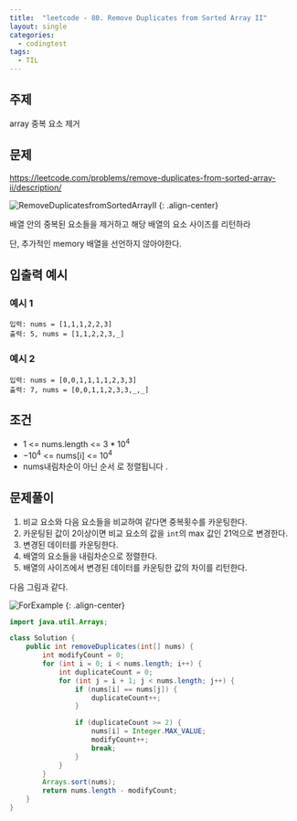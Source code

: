 ```yaml
---
title:  "leetcode - 80. Remove Duplicates from Sorted Array II"
layout: single
categories:
  - codingtest
tags:
  - TIL
---
```


## 주제
array 중복 요소 제거

## 문제
https://leetcode.com/problems/remove-duplicates-from-sorted-array-ii/description/

![RemoveDuplicatesfromSortedArrayII](https://github.com/user-attachments/assets/48d35c19-94da-43c2-80a7-de2161a5fa94)
{: .align-center}

배열 안의 중복된 요소들을 제거하고 해당 배열의 요소 사이즈를 리턴하라

단, 추가적인 memory 배열을 선언하지 않아야한다.

## 입출력 예시
### 예시 1
```
입력: nums = [1,1,1,2,2,3]
출력: 5, nums = [1,1,2,2,3,_]
```
### 예시 2
```
입력: nums = [0,0,1,1,1,1,2,3,3]
출력: 7, nums = [0,0,1,1,2,3,3,_,_]
```

## 조건
- 1 <= nums.length <= $3 * 10^4$
- $-10^4$ <= nums[i] <= $10^4$
- nums내림차순이 아닌 순서 로 정렬됩니다 .


## 문제풀이
1. 비교 요소와 다음 요소들을 비교하여 같다면 중복횟수를 카운팅한다.
2. 카운팅된 값이 2이상이면 비교 요소의 값을 `int`의 max 값인 21억으로 변경한다.
3. 변경된 데이터를 카운팅한다.
4. 배열의 요소들을 내림차순으로 정렬한다.
5. 배열의 사이즈에서 변경된 데이터를 카운팅한 값의 차이를 리턴한다.

다음 그림과 같다.

![ForExample](https://github.com/user-attachments/assets/348daa7e-9490-4ce4-a5f9-f160b3cd9fba)
{: .align-center}



```java
import java.util.Arrays;

class Solution {
    public int removeDuplicates(int[] nums) {
        int modifyCount = 0;
        for (int i = 0; i < nums.length; i++) {
            int duplicateCount = 0;
            for (int j = i + 1; j < nums.length; j++) {
                if (nums[i] == nums[j]) {
                    duplicateCount++;
                }

                if (duplicateCount >= 2) {
                    nums[i] = Integer.MAX_VALUE;
                    modifyCount++;
                    break;
                }
            }
        }
        Arrays.sort(nums);
        return nums.length - modifyCount;
    }
}
```